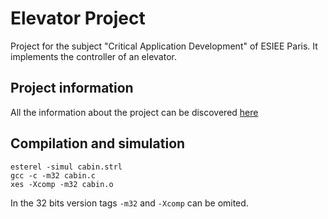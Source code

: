 # Elevator Project
Project for the subject "Critical Application Development" of ESIEE Paris. It implements the controller of an elevator.

## Project information
All the information about the project can be discovered [here](https://github.com/iaguas/esterel-elevator/blob/master/doc/Project.pdf)

## Compilation and simulation
```
esterel -simul cabin.strl
gcc -c -m32 cabin.c
xes -Xcomp -m32 cabin.o

```
In the 32 bits version tags `-m32` and `-Xcomp` can be omited.
